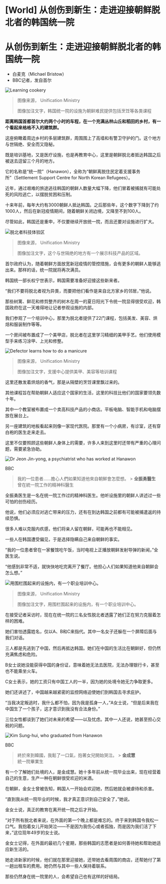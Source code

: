 # [World] 从创伤到新生：走进迎接朝鲜脱北者的韩国统一院

#  从创伤到新生：走进迎接朝鲜脱北者的韩国统一院

  * 白麦克（Michael Bristow） 
  * BBC记者，发自首尔 


![Learning cookery](_130342594_defectorslearningbaking.jpg)

> 图像来源，  Unification Ministry
>
> 图像加注文字，韩国统一院的设施为朝鲜难民提供包括烹饪等各类课程

**距离韩国首都首尔大约两个小时的车程，在一个充满丛林山丘和稻田的乡村，有一个看起来格格不入的建筑群。**

这座俯瞰着周边乡村的多层建筑群，周围围上了高墙和有警卫守护的门。这个地方与世隔绝、安全而又隐秘。

既是培训基地，又是医疗设施，也是再教育中心，这里是朝鲜脱北者抵达韩国之后被送去逗留三个月的地方。

它的名称是“统一院”（Hanawon），全称为“朝鲜离脱住民定着支援事务所”（Settlement Support Centre for North Korean Refugees）。

近年，通过艰难的旅途逃往韩国的朝鲜人数量大幅下降，他们冒着被捕就有可能处死的风险逃亡，以摆脱贫困和压制。

十来年前，每年大约有3000朝鲜人抵达韩国。之后那些年，这个数字下降到了约1000人，然后在新冠疫情期间，随着朝鲜关闭边境，又降至不到100人。

尽管如此，韩国还是重申，不仅要继续开放统一院，而且还要对设施进行扩大。

![脱北者科技体验区](_130344055_bbc.jpg)

> 图像来源，  Unification Ministry
>
> 图像加注文字，这个与世隔绝的地方有一个展示科技产品的区域。

首尔政府认为，随着朝鲜方面放宽新冠疫情的管控措施，会有更多的朝鲜人能够逃出来。那样的话，统一院就将再次满员。

韩国统一部长权宁世表示，韩国需要准备好迎接这些新来者。

“我们不要将脱北者视为异类，而要把他们看作是来自北方家乡的邻居，”他说。

那些树篱、鲜花和修剪整齐的树木在周一的夏日阳光下令统一院显得很受欢迎，韩国政府在这一天难得地让记者参观设施的内部。

我们参观了一个培训中心，那里为脱北者提供了22门课程，包括美发、美容、烘焙和服装制作等等。

一个房间被布置成了一个美甲店，脱北者在这里学习精细的美甲手艺。他们使用模型手来练习涂甲、上光和修整。

![Defector learns how to do a manicure](_130344056_recropdefectorlearningnailpaint-1.jpg)

> 图像来源，  Unification Ministry
>
> 图像加注文字，支援中心提供美甲、美容等培训课程

这里还散发着烘焙的香气，那是从隔壁的烹饪课里飘过来的。

其他课程旨在帮助朝鲜人适应这个国家的生活，这里的科技比他们的国家要领先数十年。

其中一个教室被布置成一个卖高科技产品的小商店。平板电脑、智能手机和电脑摆放在展台上。

另一座建筑的地板看起来则像一家现代医院。那里有一个小病房，有诊室，还有穿白袍的医生走来走去。

这里不仅要照顾这些朝鲜人身体上的需要，许多人来到这里时还带有严重的心理问题，需要紧急协助。

![Dr Jeon Jin-yong, a psychiatrist who has worked at Hanawon](https://c.files.bbci.co.uk/assets/4978774e-5fe4-41e6-8db3-cede9bd9c5a6)

BBC

> 我的一位患者......擔心人們如果知道他來自朝鮮會怎麼想。 >
> **全振勇醫生**  
>  曾在統一院工作的精神科醫生

全振勇医生是一名在统一院工作过的精神科医生。他听设施里的朝鲜人讲述过一些可怕的创伤经历。

他说，他们必须应对逃亡带来的压力，还有在到达韩国之前都有可能被捕遣返的持续恐惧。

很多人难以克服内疚感，他们将亲人留在朝鲜，可能再也不能相见。

一些人在韩国遭受偏见，于是选择隐瞒自己来自朝鲜的事实。

“我的一位患者曾在一家餐馆吃午饭，当时电视上正播放朝鲜发射导弹的新闻，”全医生说。

“他感到非常不适，就快快地吃完离开了餐厅。他担心人们如果知道他来自朝鲜会怎么想。”

![用围栏围起来的设施内，有一个职业培训中心。](_130344060_recropjobscentre.jpg)

> 图像来源，  Unification Ministry
>
> 图像加注文字，用围栏围起来的设施内，有一个职业培训中心。

在接受记者采访时，现在在统一院的三名女性脱北者透露了她们正在努力克服着怎样的困难。

她们害怕透露姓名，仅以A、B和C来指代。其中一名女子还躲在一个屏障后面与我们对话。

三人都是先逃到了中国，然后再抵达韩国。她们在中国的生活比在朝鲜好，但仍然充满焦虑和危险。

B女士说她没能获得中国的身份证，意味着她无法去医院，无法办理银行卡，甚至也不能乘坐火车。

C女士表示，她的工资只有中国工人的一半，因为她的处境令她无力争取更多。

她们还讲述了，中国越来越紧密的监控网络迫使她们到韩国去寻求庇护。

“当我决定叛逃时，我什么都不怕，因为我是孤身一人，”A女士说，“但是后来我在中国生了一个孩子，这才意识到我没有合法身份。”

三位女性都谈到了她们对未来的希望——以及忧虑。其中一人还说，她甚至担心交税的问题。

![Kim Sung-hui, who graduated from Hanawon](https://c.files.bbci.co.uk/assets/3b3bc63c-130c-4d18-afd2-395aa11b577f)

BBC

> 終於來到韓國，我鬆了一口氣，抱著女兒開始哭泣。 >
> **金成慧**  
>  統一院畢業生

有一个了解她们处境的人，是金成慧。她十多年前从统一院毕业出来，现在经营着自己的生意，生产一种在朝鲜很受欢迎的米酒。

在朝鲜，金女士曾被告知，韩国人一开始会欢迎她，然后她就会被虐待和杀害。

“直到我从统一院毕业的时候，我才真正意识到自己安全了，”她说。

金女士说，真正的教育在离开统一院之后才开始。

“对于所有脱北者来说，在外面的第一个晚上都是难忘的。终于来到韩国令我松一口气。我抱着女儿开始哭泣——不是因为我伤心或者孤独，而是因为我们活了下来，”这位现年49岁的女士说。

金女士记得，在外面的最初几个星期，那些韩国的志愿者是如何善待她和帮助她适应新生活的。

她走进新家的时候，他们就在那里迎接她，还带她去看周围的商店，还帮她付了第一趟出租车的费用。她仍然与其中一些人保持着联系。

那些仍然身在统一院里的人，会希望自己也有这样的好结局。


